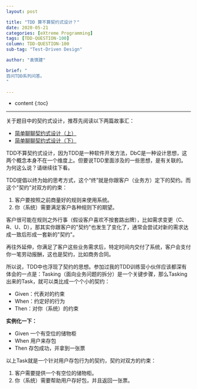 ```yaml
---
layout: post

title: "TDD 算不算契约式设计？"
date: 2020-05-21
categories: [eXtreme Programming]
tags: [TDD-QUESTION-100]
column: TDD-QUESTION-100
sub-tag: "Test-Driven Design"

author: "袁慎建"

brief: "
百问TDD系列问答。
"

---
```


* content
{:toc}

---

关于题目中的契约式设计，推荐先阅读以下两篇故事汇：

- [简单聊聊契约式设计（上）](https://www.jianshu.com/p/7af548186cea)
- [简单聊聊契约式设计（下）](https://www.jianshu.com/p/37610948cf50)


TDD不算契约式设计，因为TDD是一种软件开发方法，DbC是一种设计思想，这两个概念本身不在一个维度上。但要说TDD里面涉及的一些思想，是有关联的。为何这么说？请继续往下看。

TDD提倡以终为始的思考方式，这个“终”就是你跟客户（业务方）定下的契约。而这个"契约"对双方的约束：

1. 客户要按照之前商量好的规则来使用系统。
2. 你（系统）需要满足客户各种规则下的期望。

客户很可能在规则之外行事（假设客户喜欢不按套路出牌），比如需求变更（C、~~R~~、U、D），那其实你跟客户的"契约"也发生了变化了，通常会尝试对新的需求达成一致后形成一套新的"契约"。

再往外延伸，你满足了客户这些业务需求后，特定时间内交付了系统，客户会支付你一笔劳动报酬，这也是契约，比如商务合同。

所以说，TDD中也浮现了契约的思想。参加过我的TDD训练营小伙伴应该都深有体会的一点是：Tasking（面向业务问题的拆分）是一个关键步骤，那么Tasking出来的Task，就可以类比成一个个小的契约：

- Given：代表对的约束
- When：约定好的行为
- Then：对你（系统）的约束

**实例化一下：**

- Given 一个有空位的储物柜
- When 用户来存包
- Then 存包成功，并拿到一张票

以上Task就是一个针对用户存包行为的契约，契约对双方的约束：

1. 客户需要提供一个有空位的储物柜。
2. 你（系统）需要帮助用户存好包，并且返回一张票。
